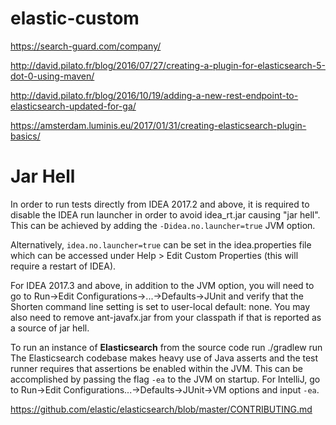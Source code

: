 # elastic-custom

https://search-guard.com/company/

http://david.pilato.fr/blog/2016/07/27/creating-a-plugin-for-elasticsearch-5-dot-0-using-maven/

http://david.pilato.fr/blog/2016/10/19/adding-a-new-rest-endpoint-to-elasticsearch-updated-for-ga/

https://amsterdam.luminis.eu/2017/01/31/creating-elasticsearch-plugin-basics/

# Jar Hell
In order to run tests directly from IDEA 2017.2 and above, it is required to disable the IDEA run launcher in order to avoid idea_rt.jar causing "jar hell". 
This can be achieved by adding the ``-Didea.no.launcher=true`` JVM option. 

Alternatively, 
``idea.no.launcher=true`` can be set in the idea.properties file which can be accessed under Help > Edit Custom Properties (this will require a restart of IDEA). 

For IDEA 2017.3 and above, in addition to the JVM option, you will need to go to Run->Edit Configurations->...->Defaults->JUnit and verify that the Shorten command line setting is set to user-local default: none. 
You may also need to remove ant-javafx.jar from your classpath if that is reported as a source of jar hell.

To run an instance of <b>Elasticsearch</b> from the source code run ./gradlew run
The Elasticsearch codebase makes heavy use of Java asserts and the test runner requires that assertions be enabled within the JVM. This can be accomplished by passing the flag ``-ea`` to the JVM on startup.
For IntelliJ, go to Run->Edit Configurations...->Defaults->JUnit->VM options and input ``-ea``.

https://github.com/elastic/elasticsearch/blob/master/CONTRIBUTING.md
